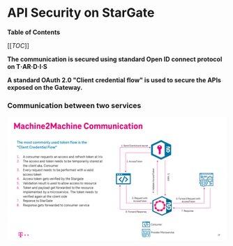 # API Security on StarGate

**Table of Contents** 

[[_TOC_]]

**The communication is secured using standard Open ID connect protocol on T‧AR‧D‧I‧S**

**A standard OAuth 2.0 "Client credential flow" is used to secure the APIs exposed on the Gateway.**


### Communication between two services

[![](img/Slide13.PNG)](img/Slide13.PNG)
